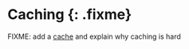 # Caching {: .fixme}

<p id="terms"></p>

FIXME: add a [cache](g:cache) and explain why caching is hard
